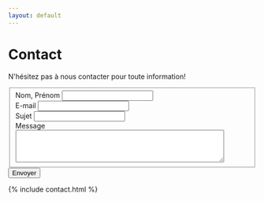 ```yaml
---
layout: default
---
```


<main class="mw7-ns center pa3 ph5-ns lh-copy">

  <h1>Contact</h1>

  <p>N'hésitez pas à nous contacter pour toute information!</p>

  <form action="https://formspree.io/mvggaejx" method="POST" accept-charset="utf-8">
    <input type="text" name="_gotcha" style="display: none">
    <input type="hidden" name="_next" value="http://educa-international.ch/merci/" />
    <fieldset id="form-message" class="ba b--transparent ph0 mh0">
      <div class="mt3">
        <label class="db fw4 lh-copy f6" for="name">Nom, Prénom</label>
        <input class="pa2 input-reset ba bg-transparent w-100 measure" type="text" name="name" id="name">
      </div>
      <div class="mt3">
        <label class="db fw4 lh-copy f6" for="email-address">E-mail</label>
        <input class="pa2 input-reset ba bg-transparent w-100 measure" type="email" name="email" id="email-address">
      </div>
      <div class="mt3">
        <label class="db fw4 lh-copy f6" for="subject">Sujet</label>
        <input class="pa2 input-reset ba bg-transparent w-100 measure" type="text" name="_subject" id="subject">
      </div>
      <div class="mt3">
        <label class="db fw4 lh-copy f6" for="message">Message</label>
        <textarea class="pa2 input-reset ba bg-transparent w-100 measure" rows="4" cols="50" name="message" id="message"></textarea>
      </div>
    </fieldset>
    <div class="mt3">
      <input class="b ph3 pv2 input-reset ba b--black bg-transparent grow pointer f6" type="submit" value="Envoyer">
    </div>
  </form>

  {% include contact.html %}

</main>
